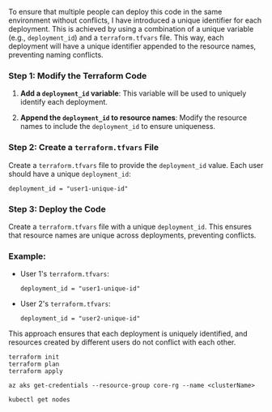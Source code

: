 To ensure that multiple people can deploy this code in the same environment without conflicts, I have introduced a unique identifier for each deployment. This is achieved by using a combination of a unique variable (e.g., `deployment_id`) and a `terraform.tfvars` file. This way, each deployment will have a unique identifier appended to the resource names, preventing naming conflicts.

### Step 1: Modify the Terraform Code

1. **Add a `deployment_id` variable**:
   This variable will be used to uniquely identify each deployment.

2. **Append the `deployment_id` to resource names**:
   Modify the resource names to include the `deployment_id` to ensure uniqueness.

### Step 2: Create a `terraform.tfvars` File

Create a `terraform.tfvars` file to provide the `deployment_id` value. Each user should have a unique `deployment_id`:

```hcl
deployment_id = "user1-unique-id"
```

### Step 3: Deploy the Code

Create a `terraform.tfvars` file with a unique `deployment_id`. This ensures that resource names are unique across deployments, preventing conflicts.

### Example:

- User 1's `terraform.tfvars`:
  ```hcl
  deployment_id = "user1-unique-id"
  ```

- User 2's `terraform.tfvars`:
  ```hcl
  deployment_id = "user2-unique-id"
  ```

This approach ensures that each deployment is uniquely identified, and resources created by different users do not conflict with each other. 

```hcl
terraform init
terraform plan
terraform apply
```

```hcl
az aks get-credentials --resource-group core-rg --name <clusterName>
```
```bash
kubectl get nodes
```

